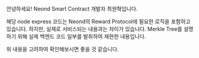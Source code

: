 안녕하세요! Neond Smart Contract 개발자 최원혁입니다.

해당 node express 코드는 Neond의 Reward Protocol에 필요한 로직을 포함하고 있습니다. 하지만, 실제로 서비스되는 내용과는 차이가 있습니다. Merkle Tree를 설명하기 위해 실제 백엔드 코드 일부를 발취하여 재현한 내용입니다.

위 내용을 고려하여 확인해보시면 좋을 것 같습니다.